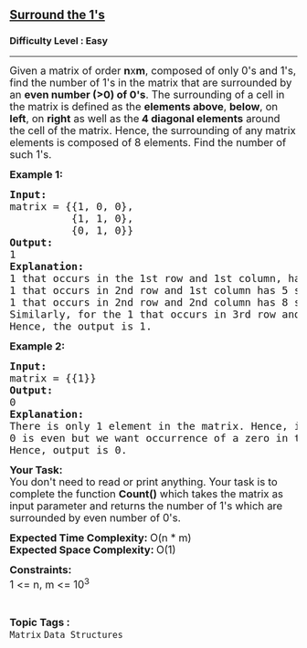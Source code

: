 <h2><a href="https://practice.geeksforgeeks.org/problems/surround-the-1s2505/1">Surround the 1's</a></h2><h3>Difficulty Level : Easy</h3><hr><div class="problems_problem_content__Xm_eO"><p><span style="font-size: 18px;">Given a matrix of order <strong>n</strong>x<strong>m</strong>, composed of only 0's and 1's, find the number of 1's in the matrix that are surrounded by an <strong>even number (&gt;0) of 0's</strong>. The surrounding of a cell in the matrix is defined as the <strong>elements above</strong>, <strong>below</strong>, on <strong>left</strong>, on <strong>right</strong> as well as the<strong> 4 diagonal elements</strong> around the cell of the matrix. Hence, the surrounding of any matrix elements is composed of 8 elements. Find the number of such 1's.</span></p>
<p><span style="font-size: 18px;"><strong>Example 1:</strong></span></p>
<pre><span style="font-size: 18px;"><strong>Input: <br></strong>matrix = {{1, 0, 0}, <br>          {1, 1, 0}, 
          {0, 1, 0}}
<strong>Output: <br></strong>1
<strong>Explanation: <br></strong>1 that occurs in the 1st row and 1st column, has 3 surrounding elements 0,1 and 1. The occurrence of zero is odd. <br>1 that occurs in 2nd row and 1st column has 5 surrounding elements 1,0,1,1 and 0. The occurrence of zero is even. <br>1 that occurs in 2nd row and 2nd column has 8 surrounding elements. The occurrence of 0 is odd. <br>Similarly, for the 1 that occurs in 3rd row and 2nd column, the occurrence of zero in it's 5 surrounding elements is odd. 
Hence, the output is 1.</span>
</pre>
<p><span style="font-size: 18px;"><strong>Example 2:</strong></span></p>
<pre><span style="font-size: 18px;"><strong>Input: <br></strong>matrix = {{1}}
<strong>Output: <br></strong>0
<strong>Explanation: <br></strong>There is only 1 element in the matrix. Hence, it has no surroundings, so it's count for even 0's is 0 for the whole matrix. <br>0 is even but we want occurrence of a zero in the surrounding at least once. 
Hence, output is 0.</span>
</pre>
<p><span style="font-size: 18px;"><strong>Your Task:</strong><br>You don't need to read or print anything. Your task is to complete the function&nbsp;<strong>Count()</strong> which takes the matrix as input parameter and returns the number of 1's which are surrounded by even number of 0's.</span></p>
<p><span style="font-size: 18px;"><strong>Expected Time Complexity:&nbsp;</strong>O(n * m)<br><strong>Expected Space Complexity:&nbsp;</strong>O(1)</span></p>
<p><span style="font-size: 18px;"><strong>Constraints:</strong><br>1 &lt;= n, m &lt;= 10<sup>3</sup></span></p></div><br><p><span style=font-size:18px><strong>Topic Tags : </strong><br><code>Matrix</code>&nbsp;<code>Data Structures</code>&nbsp;